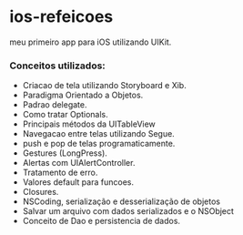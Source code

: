 # ios-refeicoes

meu primeiro app para iOS utilizando UIKit.

### Conceitos utilizados:
- Criacao de tela utilizando Storyboard e Xib.
- Paradigma Orientado a Objetos.
- Padrao delegate.
- Como tratar Optionals.
- Principais métodos da UITableView
- Navegacao entre telas utilizando Segue.
- push e pop de telas programaticamente.
- Gestures (LongPress).
- Alertas com UIAlertController.
- Tratamento de erro.
- Valores default para funcoes.
- Closures.
- NSCoding, serialização e desserialização de objetos
- Salvar um arquivo com dados serializados e o NSObject
- Conceito de Dao e persistencia de dados.
